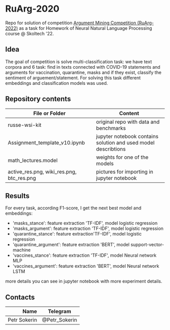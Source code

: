 # RuArg-2020

Repo for solution of competition [Argument Mining Competition (RuArg-2022)](https://codalab.lisn.upsaclay.fr/competitions/786) as a task for Homework of Neural Natural Language Processing course @ Skoltech '22.

## Idea

The goal of competition is solve multi-classification task: we have text corpora and 6 task: find in texts connected with COVID-19 statements and arguments for vaccination, quarantine, masks and if they exist, classify the sentiment of arguement/statement. For solving this task different embeddings and classification models was used. 

## Repository contents

| File or Folder | Content |
| --- | --- |
| russe-wsi-kit | original repo with data and benchmarks|
| Assignment_template_v10.ipynb | jupyter notebook contains solution and used model describtions|
| math_lectures.model | weights for one of the models|
| active_res.png, wiki_res.png, btc_res.png | pictures for importing in jupyter notebook |

## Results

For every task, according F1-score, I get the next best model and embeddings:
- 'masks_stance': feature extraction 'TF-IDF', model logistic regression
- 'masks_argument': feature extraction 'TF-IDF', model logistic regression
- 'quarantine_stance': feature extraction'TF-IDF', model logistic regression
- 'quarantine_argument': feature extraction 'BERT', model support-vector-machine
- 'vaccines_stance': feature extraction 'TF-IDF', model Neural network MLP
- 'vaccines_argument': feature extraction 'BERT', model Neural network LSTM

more details you can see in jupyter notebook with more experiment details. 

## Contacts

| **Name** | **Telegram** |
|----:|:----------:|
| Petr Sokerin | @Petr_Sokerin |
